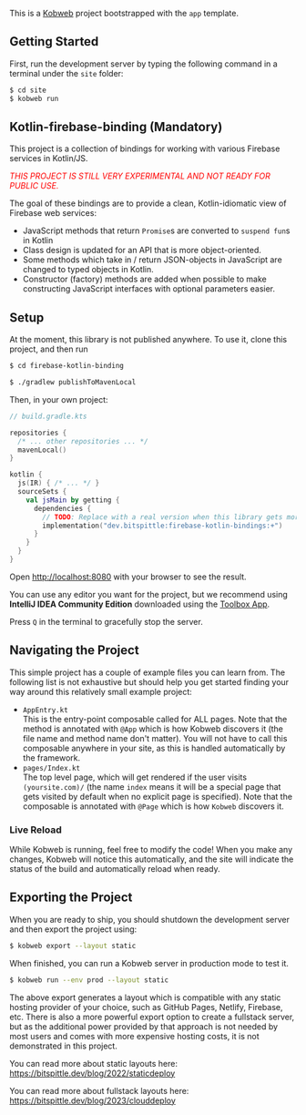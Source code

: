This is a [Kobweb](https://github.com/varabyte/kobweb) project bootstrapped with the `app` template.

## Getting Started

First, run the development server by typing the following command in a terminal under the `site` folder:

```bash
$ cd site
$ kobweb run
```

## Kotlin-firebase-binding (Mandatory)
This project is a collection of bindings for working with various Firebase services in Kotlin/JS.

*<span style="color:red">THIS PROJECT IS STILL VERY EXPERIMENTAL AND NOT READY FOR PUBLIC USE.</span>*

The goal of these bindings are to provide a clean, Kotlin-idiomatic view of Firebase web services:
* JavaScript methods that return `Promise`s are converted to `suspend fun`s in Kotlin
* Class design is updated for an API that is more object-oriented.
* Some methods which take in / return JSON-objects in JavaScript are changed to typed objects in Kotlin.
* Constructor (factory) methods are added when possible to make constructing JavaScript interfaces with optional
  parameters easier.

## Setup

At the moment, this library is not published anywhere. To use it, clone this project, and then run

```bash
$ cd firebase-kotlin-binding
```
```bash
$ ./gradlew publishToMavenLocal
```

Then, in your own project:

```kotlin
// build.gradle.kts

repositories {
  /* ... other repositories ... */
  mavenLocal()
}

kotlin {
  js(IR) { /* ... */ }
  sourceSets {
    val jsMain by getting {
      dependencies {
        // TODO: Replace with a real version when this library gets more mature
        implementation("dev.bitspittle:firebase-kotlin-bindings:+")
      }
    }
  }
}
```


Open [http://localhost:8080](http://localhost:8080) with your browser to see the result.

You can use any editor you want for the project, but we recommend using **IntelliJ IDEA Community Edition** downloaded
using the [Toolbox App](https://www.jetbrains.com/toolbox-app/).

Press `Q` in the terminal to gracefully stop the server.

## Navigating the Project

This simple project has a couple of example files you can learn from. The following list is not exhaustive but should
help you get started finding your way around this relatively small example project:

* `AppEntry.kt`<br>
  This is the entry-point composable called for ALL pages. Note that the method is annotated with `@App` which is how
  Kobweb discovers it (the file name and method name don't matter). You will not have to call this composable anywhere
  in your site, as this is handled automatically by the framework.
* `pages/Index.kt`<br>
  The top level page, which will get rendered if the user visits `(yoursite.com)/` (the name
  `index` means it will be a special page that gets visited by default when no explicit page is specified). Note that
  the composable is annotated with `@Page` which is how `Kobweb` discovers it.

### Live Reload

While Kobweb is running, feel free to modify the code! When you make any changes, Kobweb will notice this
automatically, and the site will indicate the status of the build and automatically reload when ready.

## Exporting the Project

When you are ready to ship, you should shutdown the development server and then export the project using:

```bash
$ kobweb export --layout static
```

When finished, you can run a Kobweb server in production mode to test it.

```bash
$ kobweb run --env prod --layout static
```

The above export generates a layout which is compatible with any static hosting provider of your choice, such as
GitHub Pages, Netlify, Firebase, etc. There is also a more powerful export option to create a fullstack server,
but as the additional power provided by that approach is not needed by most users and comes with more expensive
hosting costs, it is not demonstrated in this project.

You can read more about static layouts here: https://bitspittle.dev/blog/2022/staticdeploy

You can read more about fullstack layouts here: https://bitspittle.dev/blog/2023/clouddeploy
